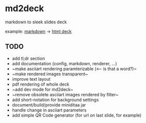# md2deck

markdown to sleek slides deck

example: [markdown](https://raw.githubusercontent.com/arnehilmann/md2deck/master/example/slides.md)
-> [html deck](https://arnehilmann.github.io/md2deck/)


## TODO

* add tl;dr section
* add documentation (config, markdown, renderer, ...)
* ~make asciiart rendering paramterizable (<-- is that a word?)~
* ~make rendered images transparent~
* improve text layout
* pdf rendering of whole deck
* ~add dev mode for md2deck~
* ~remove obsolete asciiart images rendered by filter~
* add short-notation for background settings
* document/build/provide miniditaa jar
* handle change in asciiart parameters
* add simple QR Code generator (for url on last slide, for example)

